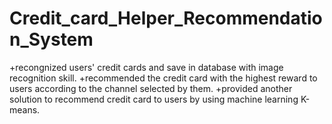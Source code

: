 # Credit_card_Helper_Recommendation_System

+recongnized users' credit cards and save in database with image recognition skill.
+recommended the credit card with the highest reward to users according to the channel selected by them. 
+provided another solution to recommend credit card to users by using machine learning K-means.
